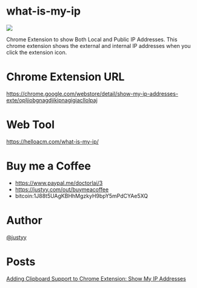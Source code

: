 # what-is-my-ip
![](https://helloacm.com/static/what-is-my-ip.jpg)

Chrome Extension to show Both Local and Public IP Addresses. This chrome extension shows the external and internal IP addresses when you click the extension icon. 

# Chrome Extension URL
https://chrome.google.com/webstore/detail/show-my-ip-addresses-exte/opljiobgnagdjikipnagigiacllolpaj

# Web Tool
https://helloacm.com/what-is-my-ip/

# Buy me a Coffee
- https://www.paypal.me/doctorlai/3
- https://justyy.com/out/buymeacoffee
- bitcoin:1J88t5UAgKBHhMgzkyH9bpY5mPdCYAe5XQ

# Author
[@justyy](https://steemit.com/@justyy)

# Posts
[Adding Clipboard Support to Chrome Extension: Show My IP Addresses](https://helloacm.com/adding-clipboard-support-to-chrome-extension-show-my-ip-addresses-external-and-local/)
